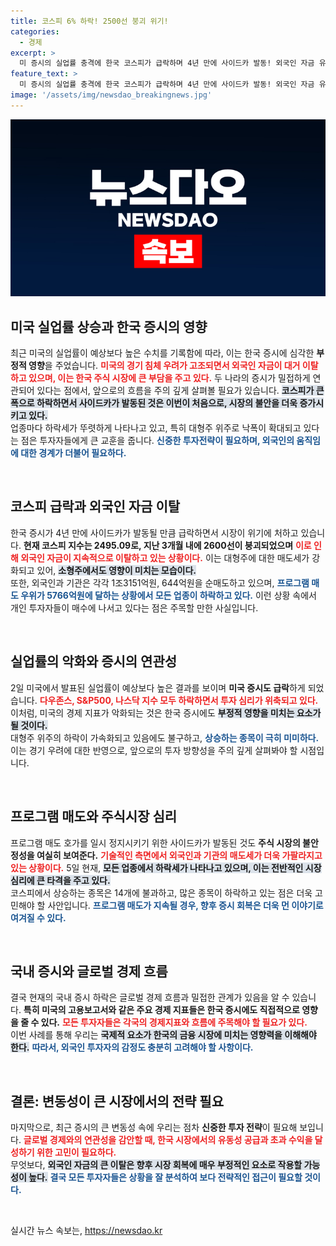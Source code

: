 ```yaml
---
title: 코스피 6% 하락! 2500선 붕괴 위기!
categories:
  - 경제
excerpt: >
  미 증시의 실업률 충격에 한국 코스피가 급락하며 4년 만에 사이드카 발동! 외국인 자금 유출로 대형주가 심각한 하락세를 보이고, 올 초 수준으로 돌아간 상황! 지금 바로 클릭해 더 알아보세요!
feature_text: >
  미 증시의 실업률 충격에 한국 코스피가 급락하며 4년 만에 사이드카 발동! 외국인 자금 유출로 대형주가 심각한 하락세를 보이고, 올 초 수준으로 돌아간 상황! 지금 바로 클릭해 더 알아보세요!
image: '/assets/img/newsdao_breakingnews.jpg'
---
```


<p><img src="/assets/img/newsdao_breakingnews.jpg" alt="flaretime 속보" /></p>

<h2 data-ke-size="size26">미국 실업률 상승과 한국 증시의 영향</h2>

<p data-ke-size="size16">
최근 미국의 실업률이 예상보다 높은 수치를 기록함에 따라, 이는 한국 증시에 심각한 <b>부정적 영향</b>을 주었습니다. <b><span style="color: #ee2323;">미국의 경기 침체 우려가 고조되면서 외국인 자금이 대거 이탈하고 있으며, 이는 한국 주식 시장에 큰 부담을 주고 있다.</span></b> 두 나라의 증시가 밀접하게 연관되어 있다는 점에서, 앞으로의 흐름을 주의 깊게 살펴볼 필요가 있습니다. <b><span style="background-color: #21538527;">코스피가 큰 폭으로 하락하면서 사이드카가 발동된 것은 이번이 처음으로, 시장의 불안을 더욱 증가시키고 있다.</span></b><br>
업종마다 하락세가 뚜렷하게 나타나고 있고, 특히 대형주 위주로 낙폭이 확대되고 있다는 점은 투자자들에게 큰 교훈을 줍니다. <b><span style="color: #1a5490;">신중한 투자전략이 필요하며, 외국인의 움직임에 대한 경계가 더불어 필요하다.</span></b>
</p>

<p data-ke-size="size16">&nbsp;</p>

<h2 data-ke-size="size26">코스피 급락과 외국인 자금 이탈</h2>

<p data-ke-size="size16">
한국 증시가 4년 만에 사이드카가 발동될 만큼 급락하면서 시장이 위기에 처하고 있습니다. <b>현재 코스피 지수는 2495.09로, 지난 3개월 내에 2600선이 붕괴되었으며</b> <b><span style="color: #ee2323;">이로 인해 외국인 자금이 지속적으로 이탈하고 있는 상황이다.</span></b> 이는 대형주에 대한 매도세가 강화되고 있어, <b><span style="background-color: #21538527;">소형주에서도 영향이 미치는 모습이다.</span></b> <br>
또한, 외국인과 기관은 각각 1조3151억원, 644억원을 순매도하고 있으며, <b><span style="color: #1a5490;">프로그램 매도 우위가 5766억원에 달하는 상황에서 모든 업종이 하락하고 있다.</span></b> 이런 상황 속에서 개인 투자자들이 매수에 나서고 있다는 점은 주목할 만한 사실입니다.
</p>

<p data-ke-size="size16">&nbsp;</p>

<h2 data-ke-size="size26">실업률의 악화와 증시의 연관성</h2>

<p data-ke-size="size16">
2일 미국에서 발표된 실업률이 예상보다 높은 결과를 보이며 <b>미국 증시도 급락</b>하게 되었습니다. <b><span style="color: #ee2323;">다우존스, S&P500, 나스닥 지수 모두 하락하면서 투자 심리가 위축되고 있다.</span></b> 이처럼, 미국의 경제 지표가 악화되는 것은 한국 증시에도 <b><span style="background-color: #21538527;">부정적 영향을 미치는 요소가 될 것이다.</span></b> <br>
대형주 위주의 하락이 가속화되고 있음에도 불구하고, <b><span style="color: #1a5490;">상승하는 종목이 극히 미미하다.</span></b> 이는 경기 우려에 대한 반영으로, 앞으로의 투자 방향성을 주의 깊게 살펴봐야 할 시점입니다.
</p>

<p data-ke-size="size16">&nbsp;</p>

<h2 data-ke-size="size26">프로그램 매도와 주식시장 심리</h2>

<p data-ke-size="size16">
프로그램 매도 호가를 일시 정지시키기 위한 사이드카가 발동된 것도 <b>주식 시장의 불안정성을 여실히 보여준다.</b> <b><span style="color: #ee2323;">기술적인 측면에서 외국인과 기관의 매도세가 더욱 가팔라지고 있는 상황이다.</span></b> 5일 현재, <b><span style="background-color: #21538527;">모든 업종에서 하락세가 나타나고 있으며, 이는 전반적인 시장 심리에 큰 타격을 주고 있다.</span></b> <br>
코스피에서 상승하는 종목은 14개에 불과하고, 많은 종목이 하락하고 있는 점은 더욱 고민해야 할 사안입니다. <b><span style="color: #1a5490;">프로그램 매도가 지속될 경우, 향후 증시 회복은 더욱 먼 이야기로 여겨질 수 있다.</span></b>
</p>

<p data-ke-size="size16">&nbsp;</p>

<h2 data-ke-size="size26">국내 증시와 글로벌 경제 흐름</h2>

<p data-ke-size="size16">
결국 현재의 국내 증시 하락은 글로벌 경제 흐름과 밀접한 관계가 있음을 알 수 있습니다. <b>특히 미국의 고용보고서와 같은 주요 경제 지표들은 한국 증시에도 직접적으로 영향을 줄 수 있다.</b> <b><span style="color: #ee2323;"> 모든 투자자들은 각국의 경제지표와 흐름에 주목해야 할 필요가 있다.</span></b> <br>
이번 사례를 통해 우리는 <b><span style="background-color: #21538527;">국제적 요소가 한국의 금융 시장에 미치는 영향력을 이해해야 한다.</span></b> <b><span style="color: #1a5490;">따라서, 외국인 투자자의 감정도 충분히 고려해야 할 사항이다.</span></b>
</p>

<p data-ke-size="size16">&nbsp;</p>

<h2 data-ke-size="size26">결론: 변동성이 큰 시장에서의 전략 필요</h2>

<p data-ke-size="size16">
마지막으로, 최근 증시의 큰 변동성 속에 우리는 점차 <b>신중한 투자 전략</b>이 필요해 보입니다. <b><span style="color: #ee2323;">글로벌 경제와의 연관성을 감안할 때, 한국 시장에서의 유동성 공급과 초과 수익을 달성하기 위한 고민이 필요하다.</span></b> <br>
무엇보다, <b><span style="background-color: #21538527;">외국인 자금의 큰 이탈은 향후 시장 회복에 매우 부정적인 요소로 작용할 가능성이 높다.</span></b> <b><span style="color: #1a5490;">결국 모든 투자자들은 상황을 잘 분석하여 보다 전략적인 접근이 필요할 것이다.</span></b>
</p>

<p data-ke-size="size16">&nbsp;</p>
실시간 뉴스 속보는, <a href="https://newsdao.kr" rel="dofollow">https://newsdao.kr</a>


